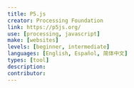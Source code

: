 ```yaml
---
title: P5.js
creator: Processing Foundation
link: https://p5js.org/
use: [processing, javascript]
make: [websites]
levels: [beginner, intermediate]
languages: [English, Español, 简体中文]
types: [tool]
description:
contributor:
---
```

